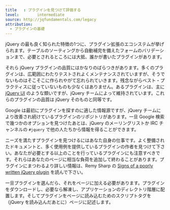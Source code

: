 ```yaml
---
title   : プラグインを見つけて評価する
level:        intermediate
source: http://jqfundamentals.com/legacy
attribution:
  - プラグインの基礎
---
```


<!--
One of the most celebrated aspects of jQuery is its extensive plugin ecosystem. From table sorting to form validation to autocompletion – if there's a need for it, chances are good that someone has written a plugin for it.
-->
jQuery の最も良く知られた特徴の1つに、プラグイン拡張のエコシステムが挙げられます。テーブルのソーティングから自動補完を備えたフォームのバリデーションまで、必要とされるところには大抵、誰かが書いたプラグインがあります。

<!--
The quality of jQuery plugins varies widely. Many plugins are extensively tested and well-maintained, but others are hastily created and then ignored. More than a few fail to follow best practices. Some plugins, mainly [jQuery UI](http://jqueryui.com/), are maintained by the jQuery team. The quality of these plugins is as good as jQuery itself.
-->
それら jQuery プラグインの品質にはかなりのばらつきがあります。多くのプラグインは、広範囲にわたりテストされよくメンテナンスされていますが、そうでないものはそこそこに作られやがて忘れられていきます。残念ながらベスト・プラクティスに従っていないものも少なくはありません。あるプラグインは、主に [jQuery UI](http://jqueryui.com/) のような類いですが、jQuery チームによって維持されています。これらのプラグインの品質は jQuery そのものと同等です。

<!--
Google is your best initial resource for locating plugins, though the jQuery team is working on an improved plugin repository. Once you've identified some options via a Google search, you may want to consult the jQuery mailing list or the `#jquery` IRC channel to get input from others.
-->
Google は最初にプラグインを探すのに適した情報源ですが、jQuery チームにより改善され続けているプラグインのリポジトリがあります。一旦 Google 検索で幾つかのオプションを見つけたあとは、jQuery のメーリングリストか  IRC チャンネルの `#jquery` で他の人たちから情報を得ることができます。

<!--
When looking for a plugin to fill a need, do your homework. Ensure that the plugin is well-documented, and look for the author to provide lots of examples of its use. Be wary of plugins that do far more than you need; they can end up adding substantial overhead to your page. For more tips on spotting a sub-par plugin, read [Signs of a poorly written jQuery plugin](http://remysharp.com/2010/06/03/signs-of-a-poorly-written-jquery-plugin/) by Remy Sharp.
-->
ニーズを満たすプラグインを見つけるにはあなた自身の仕事です。よく整備されたドキュメントと、多く使用例を提供しているプラグインの作者を見つけて下さい。あなたが必要とする以上のことを行っているプラグインにも注意すべきです。それらはあなたのページに相当な負荷を追加して終わることがあります。プラグインにまつわるより詳しい情報は、Remy Sharp の [Signs of a poorly written jQuery plugin](http://remysharp.com/2010/06/03/signs-of-a-poorly-written-jquery-plugin/) を読んで下さい。

<!--
Once you choose a plugin, you'll need to add it to your page. Download the plugin, unzip it if necessary, place it your application's directory structure, then include the plugin in your page using a script tag (after you include jQuery).
-->
一旦プラグインを選んだら、それをページに加える必要があります。プラグインをダウンロードし、必要なら解凍し、アプリケーションのディレクトリ階層に配置します。そしてプラグインをページに読み込むためのスクリプトタグを（jQuery を読み込んだあとに）ページに記述します。
